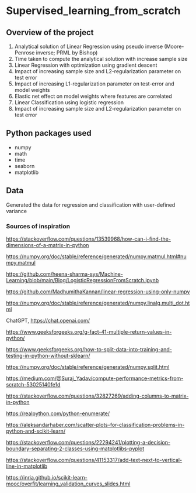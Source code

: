 # Supervised_learning_from_scratch

## Overview of the project
1. Analytical solution of Linear Regression using pseudo inverse (Moore-Penrose inverse; PRML by Bishop)
2. Time taken to compute the analytical solution with increase sample size
3. Linear Regression with optimization using gradient descent
4. Impact of increasing sample size and L2-regularization parameter on test error
5. Impact of increasing L1-regularization parameter on test-error and model weights
6. Elastic net effect on model weights where features are correlated
7. Linear Classification using logistic regression
8. Impact of increasing sample size and L2-regularization parameter on test error

## Python packages used
- numpy
- math
- time
- seaborn
- matplotlib

## Data
Generated the data for regression and classification with user-defined variance


### Sources of inspiration



https://stackoverflow.com/questions/13539968/how-can-i-find-the-dimensions-of-a-matrix-in-python

https://numpy.org/doc/stable/reference/generated/numpy.matmul.html#numpy.matmul

https://github.com/heena-sharma-sys/Machine-Learning/blob/main/Blog/LogisticRegressionFromScratch.ipynb

https://github.com/MadhumithaKannan/linear-regression-using-only-numpy

https://numpy.org/doc/stable/reference/generated/numpy.linalg.multi_dot.html

ChatGPT, https://chat.openai.com/

https://www.geeksforgeeks.org/g-fact-41-multiple-return-values-in-python/

https://www.geeksforgeeks.org/how-to-split-data-into-training-and-testing-in-python-without-sklearn/

https://numpy.org/doc/stable/reference/generated/numpy.split.html

https://medium.com/@Suraj_Yadav/compute-performance-metrics-from-scratch-53025140fe1d

https://stackoverflow.com/questions/32827269/adding-columns-to-matrix-in-python

https://realpython.com/python-enumerate/

https://aleksandarhaber.com/scatter-plots-for-classification-problems-in-python-and-scikit-learn/

https://stackoverflow.com/questions/22294241/plotting-a-decision-boundary-separating-2-classes-using-matplotlibs-pyplot

https://stackoverflow.com/questions/41153317/add-text-next-to-vertical-line-in-matplotlib

https://inria.github.io/scikit-learn-mooc/overfit/learning_validation_curves_slides.html

